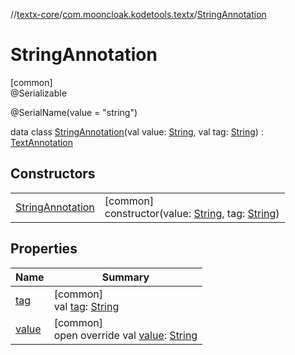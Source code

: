 //[textx-core](../../../index.md)/[com.mooncloak.kodetools.textx](../index.md)/[StringAnnotation](index.md)

# StringAnnotation

[common]\
@Serializable

@SerialName(value = &quot;string&quot;)

data class [StringAnnotation](index.md)(val value: [String](https://kotlinlang.org/api/latest/jvm/stdlib/kotlin/-string/index.html), val tag: [String](https://kotlinlang.org/api/latest/jvm/stdlib/kotlin/-string/index.html)) : [TextAnnotation](../-text-annotation/index.md)

## Constructors

| | |
|---|---|
| [StringAnnotation](-string-annotation.md) | [common]<br>constructor(value: [String](https://kotlinlang.org/api/latest/jvm/stdlib/kotlin/-string/index.html), tag: [String](https://kotlinlang.org/api/latest/jvm/stdlib/kotlin/-string/index.html)) |

## Properties

| Name | Summary |
|---|---|
| [tag](tag.md) | [common]<br>val [tag](tag.md): [String](https://kotlinlang.org/api/latest/jvm/stdlib/kotlin/-string/index.html) |
| [value](value.md) | [common]<br>open override val [value](value.md): [String](https://kotlinlang.org/api/latest/jvm/stdlib/kotlin/-string/index.html) |

